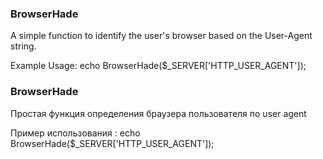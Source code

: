 <h3>BrowserHade</h3>
A simple function to identify the user's browser based on the User-Agent string.

Example Usage:
echo BrowserHade($_SERVER['HTTP_USER_AGENT']);

<h3>BrowserHade</h3>
Простая функция определения браузера пользователя по user agent 

Пример использования :
echo BrowserHade($_SERVER['HTTP_USER_AGENT']);
